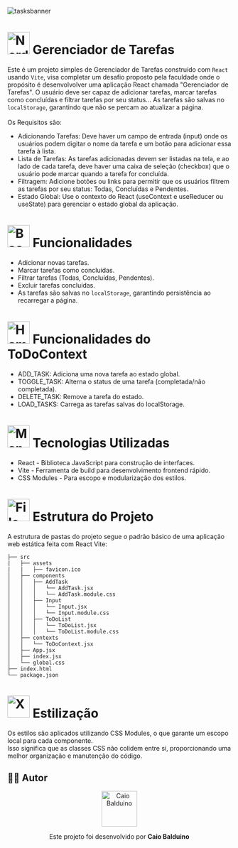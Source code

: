 ![tasksbanner](https://github.com/user-attachments/assets/8185d7e6-e733-4d98-8e73-654c8a940443)

# <img src="https://raw.githubusercontent.com/Tarikul-Islam-Anik/Animated-Fluent-Emojis/master/Emojis/Smilies/Nerd%20Face.png" alt="Nerd Face" width="50" height="50" /> Gerenciador de Tarefas

Este é um projeto simples de Gerenciador de Tarefas construído com `React` usando `Vite`, visa completar um desafio proposto pela faculdade onde o propósito é desenvolvolver uma aplicação React chamada "Gerenciador de Tarefas". O usuário deve ser capaz de adicionar tarefas, marcar tarefas como concluídas e filtrar tarefas por seu status... As tarefas são salvas no `localStorage`, garantindo que não se percam ao atualizar a página. <br/>
<br/>
Os Requisitos são: <br/>
- Adicionando Tarefas: Deve haver um campo de entrada (input) onde os usuários podem digitar o nome da tarefa e um botão para adicionar essa tarefa à lista.
- Lista de Tarefas: As tarefas adicionadas devem ser listadas na tela, e ao lado de cada tarefa, deve haver uma caixa de seleção (checkbox) que o usuário pode marcar quando a tarefa for concluída.
- Filtragem: Adicione botões ou links para permitir que os usuários filtrem as tarefas por seu status: Todas, Concluídas e Pendentes.
- Estado Global: Use o contexto do React (useContext e useReducer ou useState) para gerenciar o estado global da aplicação.


# <img src="https://raw.githubusercontent.com/Tarikul-Islam-Anik/Animated-Fluent-Emojis/master/Emojis/Hand%20gestures/Backhand%20Index%20Pointing%20Down%20Light%20Skin%20Tone.png" alt="Backhand Index Pointing Down Light Skin Tone" width="50" height="50" /> Funcionalidades
- Adicionar novas tarefas.
- Marcar tarefas como concluídas.
- Filtrar tarefas (Todas, Concluídas, Pendentes).
- Excluir tarefas concluídas.
- As tarefas são salvas no `localStorage`, garantindo persistência ao recarregar a página.

# <img src="https://raw.githubusercontent.com/Tarikul-Islam-Anik/Animated-Fluent-Emojis/master/Emojis/Objects/Hammer.png" alt="Hammer" width="50" height="50" /> Funcionalidades do ToDoContext
- ADD_TASK: Adiciona uma nova tarefa ao estado global.
- TOGGLE_TASK: Alterna o status de uma tarefa (completada/não completada).
- DELETE_TASK: Remove a tarefa do estado.
- LOAD_TASKS: Carrega as tarefas salvas do localStorage.

# <img src="https://raw.githubusercontent.com/Tarikul-Islam-Anik/Animated-Fluent-Emojis/master/Emojis/People%20with%20professions/Man%20Technologist%20Light%20Skin%20Tone.png" alt="Man Technologist Light Skin Tone" width="50" height="50" /> Tecnologias Utilizadas
- React - Biblioteca JavaScript para construção de interfaces.
- Vite - Ferramenta de build para desenvolvimento frontend rápido.
- CSS Modules - Para escopo e modularização dos estilos.

# <img src="https://raw.githubusercontent.com/Tarikul-Islam-Anik/Animated-Fluent-Emojis/master/Emojis/Objects/File%20Folder.png" alt="File Folder" width="50" height="50" /> Estrutura do Projeto
A estrutura de pastas do projeto segue o padrão básico de uma aplicação web estática feita com React Vite:

```
├── src
|   ├── assets
|   |   ├── favicon.ico
│   ├── components
│   │   ├── AddTask
│   │   │   └── AddTask.jsx
│   │   │   └── AddTask.module.css
│   │   ├── Input
│   │   │   └── Input.jsx
│   │   │   └── Input.module.css
│   │   ├── ToDoList
│   │   │   └── ToDoList.jsx
│   │   │   └── ToDoList.module.css
│   ├── contexts
│   │   └── ToDoContext.jsx
│   ├── App.jsx
│   ├── index.jsx
│   └── global.css
├── index.html
└── package.json
```

# <img src="https://raw.githubusercontent.com/Tarikul-Islam-Anik/Animated-Fluent-Emojis/master/Emojis/Objects/X-Ray.png" alt="X-Ray" width="50" height="50" /> Estilização
Os estilos são aplicados utilizando CSS Modules, o que garante um escopo local para cada componente.<br/> Isso significa que as classes CSS não colidem entre si, proporcionando uma melhor organização e manutenção do código.

## 🧑‍🚀 Autor

<p align="center">
  <a href="https://github.com/Caiobaldudev">
    <img src="https://github.com/Caiobaldudev.png" alt="Caio Balduino" width="80">
  </a>
</p>

<p align="center">
  Este projeto foi desenvolvido por <strong>Caio Balduino</strong>
</p>



